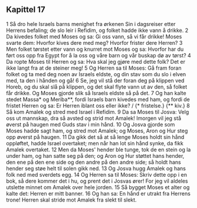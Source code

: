 ## Kapittel 17

1 Så dro hele Israels barns menighet fra ørkenen Sin i dagsreiser etter Herrens befaling; de slo leir i Refidim, og folket hadde ikke vann å drikke.
2 Da kivedes folket med Moses og sa: Gi oss vann, så vi får drikke! Moses svarte dem: Hvorfor kives dere med meg? Hvorfor frister dere Herren?
3 Men folket tørstet etter vann og knurret mot Moses og sa: Hvorfor har du ført oss opp fra Egypt for å la oss og våre barn og vår buskap dø av tørst?
4 Da ropte Moses til Herren og sa: Hva skal jeg gjøre med dette folk? Det er ikke langt fra at de steiner meg!
5 Og Herren sa til Moses: Gå fram foran folket og ta med deg noen av Israels eldste, og din stav som du slo i elven med, ta den i hånden og gå!
6 Se, jeg vil stå der foran deg på klippen ved Horeb, og du skal slå på klippen, og det skal flyte vann ut av den, så folket får drikke. Og Moses gjorde slik så Israels eldste så på det.
7 Og han kalte stedet Massa* og Meriba**, fordi Israels barn kivedes med ham, og fordi de fristet Herren og sa: Er Herren iblant oss eller ikke? / {* fristelse.} {** kiv.}
8 Så kom Amalek og stred med Israel i Refidim.
9 Da sa Moses til Josva: Velg oss ut mannskap, dra så avsted og strid mot Amalek! Imorgen vil jeg stå øverst på haugen med Guds stav i min hånd.
10 Og Josva gjorde som Moses hadde sagt ham, og stred mot Amalek; og Moses, Aron og Hur steg opp øverst på haugen.
11 Da gikk det så at så lenge Moses holdt sin hånd oppløftet, hadde Israel overtaket; men når han lot sin hånd synke, da fikk Amalek overtaket.
12 Men da Moses' hender ble tunge, tok de en stein og la under ham, og han satte seg på den; og Aron og Hur støttet hans hender, den ene på den ene side og den andre på den andre side; så holdt hans hender seg støe helt til solen gikk ned.
13 Og Josva hugg Amalek og hans folk ned med sverdets egg.
14 Og Herren sa til Moses: Skriv dette opp i en bok, så dere kommer det i hu, og prent det i Josvas ører! For jeg vil aldeles utslette minnet om Amalek over hele jorden.
15 Så bygget Moses et alter og kalte det: Herren er mitt banner.
16 Og han sa: En hånd er utrakt fra Herrens trone! Herren skal stride mot Amalek fra slekt til slekt.

